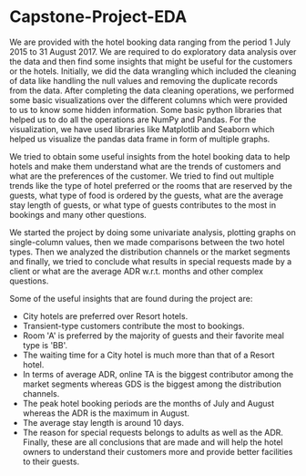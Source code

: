 # Capstone-Project-EDA
We are provided with the hotel booking data ranging from the period 1 July 2015 to 31 August 2017. We are required to do exploratory data analysis over the data and then find some insights that might be useful for the customers or the hotels. Initially, we did the data wrangling which included the cleaning of data like handling the null values and removing the duplicate records from the data. After completing the data cleaning operations, we performed some basic visualizations over the different columns which were provided to us to know some hidden information. Some basic python libraries that helped us to do all the operations are NumPy and Pandas. For the visualization, we have used libraries like Matplotlib and Seaborn which helped us visualize the pandas data frame in form of multiple graphs. 

We tried to obtain some useful insights from the hotel booking data to help hotels and make them understand what are the trends of customers and what are the preferences of the customer. We tried to find out multiple trends like the type of hotel preferred or the rooms that are reserved by the guests, what type of food is ordered by the guests, what are the average stay length of guests, or what type of guests contributes to the most in bookings and many other questions.

We started the project by doing some univariate analysis, plotting graphs on single-column values, then we made comparisons between the two hotel types. Then we analyzed the distribution channels or the market segments and finally, we tried to conclude what results in special requests made by a client or what are the average ADR w.r.t. months and other complex questions. 

Some of the useful insights that are found during the project are:
- City hotels are preferred over Resort hotels. 
- Transient-type customers contribute the most to bookings. 
- Room 'A' is preferred by the majority of guests and their favorite meal type is 'BB'. 
- The waiting time for a City hotel is much more than that of a Resort hotel. 
- In terms of average ADR, online TA is the biggest contributor among the market segments whereas GDS is the biggest among the distribution channels. 
- The peak hotel booking periods are the months of July and August whereas the ADR is the maximum in August. 
- The average stay length is around 10 days. 
- The reason for special requests belongs to adults as well as the ADR.
Finally, these are all conclusions that are made and will help the hotel owners to understand their customers more and provide better facilities to their guests. 
